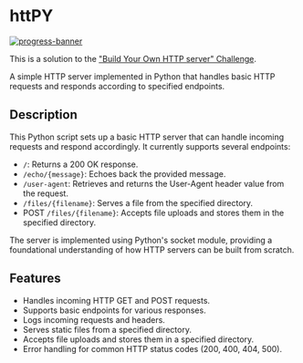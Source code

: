 # httPY
[![progress-banner](https://backend.codecrafters.io/progress/http-server/1d701c87-bf62-433b-9c42-d59e3e1422d2)](https://app.codecrafters.io/users/codecrafters-bot?r=2qF)

This is a solution to the
["Build Your Own HTTP server" Challenge](https://app.codecrafters.io/courses/http-server/overview).

A simple HTTP server implemented in Python that handles basic HTTP requests and responds according to specified endpoints.

## Description

This Python script sets up a basic HTTP server that can handle incoming requests and respond accordingly. It currently supports several endpoints:

- `/`: Returns a 200 OK response.
- `/echo/{message}`: Echoes back the provided message.
- `/user-agent`: Retrieves and returns the User-Agent header value from the request.
- `/files/{filename}`: Serves a file from the specified directory.
- POST `/files/{filename}`: Accepts file uploads and stores them in the specified directory.

The server is implemented using Python's socket module, providing a foundational understanding of how HTTP servers can be built from scratch.

## Features

- Handles incoming HTTP GET and POST requests.
- Supports basic endpoints for various responses.
- Logs incoming requests and headers.
- Serves static files from a specified directory.
- Accepts file uploads and stores them in a specified directory.
- Error handling for common HTTP status codes (200, 400, 404, 500).
